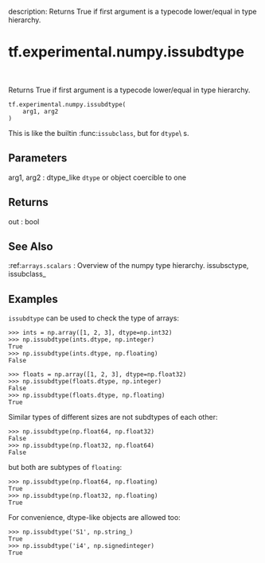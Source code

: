 description: Returns True if first argument is a typecode lower/equal in type hierarchy.

<div itemscope itemtype="http://developers.google.com/ReferenceObject">
<meta itemprop="name" content="tf.experimental.numpy.issubdtype" />
<meta itemprop="path" content="Stable" />
</div>

# tf.experimental.numpy.issubdtype

<!-- Insert buttons and diff -->

<table class="tfo-notebook-buttons tfo-api nocontent" align="left">

</table>



Returns True if first argument is a typecode lower/equal in type hierarchy.


<pre class="devsite-click-to-copy prettyprint lang-py tfo-signature-link">
<code>tf.experimental.numpy.issubdtype(
    arg1, arg2
)
</code></pre>



<!-- Placeholder for "Used in" -->

This is like the builtin :func:`issubclass`, but for `dtype`\ s.

Parameters
----------
arg1, arg2 : dtype_like
    `dtype` or object coercible to one

Returns
-------
out : bool

See Also
--------
:ref:`arrays.scalars` : Overview of the numpy type hierarchy.
issubsctype, issubclass_

Examples
--------
`issubdtype` can be used to check the type of arrays:

```
>>> ints = np.array([1, 2, 3], dtype=np.int32)
>>> np.issubdtype(ints.dtype, np.integer)
True
>>> np.issubdtype(ints.dtype, np.floating)
False
```

```
>>> floats = np.array([1, 2, 3], dtype=np.float32)
>>> np.issubdtype(floats.dtype, np.integer)
False
>>> np.issubdtype(floats.dtype, np.floating)
True
```

Similar types of different sizes are not subdtypes of each other:

```
>>> np.issubdtype(np.float64, np.float32)
False
>>> np.issubdtype(np.float32, np.float64)
False
```

but both are subtypes of `floating`:

```
>>> np.issubdtype(np.float64, np.floating)
True
>>> np.issubdtype(np.float32, np.floating)
True
```

For convenience, dtype-like objects are allowed too:

```
>>> np.issubdtype('S1', np.string_)
True
>>> np.issubdtype('i4', np.signedinteger)
True
```